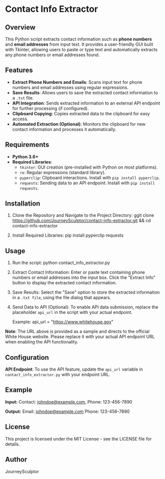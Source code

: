 # Contact Info Extractor

## Overview
This Python script extracts contact information such as **phone numbers** and **email addresses** from input text. It provides a user-friendly GUI built with Tkinter, allowing users to paste or type text and automatically extracts any phone numbers or email addresses found.

## Features
- **Extract Phone Numbers and Emails**: Scans input text for phone numbers and email addresses using regular expressions.
- **Save Results**: Allows users to save the extracted contact information to a `.txt` file.
- **API Integration**: Sends extracted information to an external API endpoint for further processing (if configured).
- **Clipboard Copying**: Copies extracted data to the clipboard for easy access.
- **Automated Extraction (Optional)**: Monitors the clipboard for new contact information and processes it automatically.

## Requirements
- **Python 3.6+**
- **Required Libraries**:
  - `tkinter`: GUI creation (pre-installed with Python on most platforms).
  - `re`: Regular expressions (standard library).
  - `pyperclip`: Clipboard interactions. Install with `pip install pyperclip`.
  - `requests`: Sending data to an API endpoint. Install with `pip install requests`.

## Installation
1. Clone the Repository and Navigate to the Project Directory:
   ggit clone https://github.com/JourneySculptor/contact-info-extractor.git && cd contact-info-extractor

2. Install Required Libraries:
   pip install pyperclip requests

## Usage
1. Run the script:
   python contact_info_extractor.py

2. Extract Contact Information:
   Enter or paste text containing phone numbers or email addresses into the input box.
   Click the "Extract Info" button to display the extracted contact information.

3. Save Results:
   Select the "Save" option to store the extracted information in a `.txt file`, using the file dialog that appears.

4. Send Data to API (Optional):
   To enable API data submission, replace the placeholder `api_url` in the script with your actual endpoint.

   Example:
   api_url = "https://www.whitehouse.gov"

**Note**: The URL above is provided as a sample and directs to the official White House website. Please replace it with your actual API endpoint URL when enabling the API functionality.


## Configuration
**API Endpoint**: To use the API feature, update the `api_url` variable in `contact_info_extractor.py` with your endpoint URL.

## Example

**Input:**
  Contact: johndoe@example.com, Phone: 123-456-7890
  
**Output:**
  Email: johndoe@example.com
  Phone: 123-456-7890

## License
This project is licensed under the MIT License - see the LICENSE file for details.

## Author
JourneySculptor 
